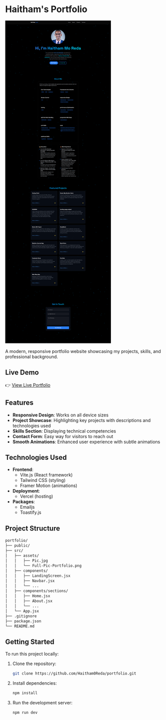 # Haitham's Portfolio

![Portfolio Screenshot](./src/assets/Full-Pic-Portoflio.png) <!-- Add a screenshot if available -->

A modern, responsive portfolio website showcasing my projects, skills, and professional background.

## Live Demo

👉 [View Live Portfolio](https://portfolio-mhkyu4qp6-haitham-mo-redas-projects.vercel.app/)

## Features

- **Responsive Design**: Works on all device sizes
- **Project Showcase**: Highlighting key projects with descriptions and technologies used
- **Skills Section**: Displaying technical competencies
- **Contact Form**: Easy way for visitors to reach out
- **Smooth Animations**: Enhanced user experience with subtle animations

## Technologies Used

- **Frontend**:
  - Vite.js (React framework)
  - Tailwind CSS (styling)
  - Framer Motion (animations)
- **Deployment**:
  - Vercel (hosting)
- **Packages**:
  - Emailjs
  - Toastify.js

## Project Structure

```
portfolio/
├── public/
├── src/
│   ├── assets/
│   │   ├── Pic.jpg
│   │   └── Full-Pic-Portfolio.png
│   ├── components/
│   │   ├── LandingScreen.jsx
│   │   ├── Navbar.jsx
│   │   └── ...
│   ├── components/sections/
│   │   ├── Home.jsx
│   │   ├── About.jsx
│   │   └── ...
│   └── App.jsx
├── .gitignore
├── package.json
└── README.md
```

## Getting Started

To run this project locally:

1. Clone the repository:
   ```bash
   git clone https://github.com/Haitham0Reda/portfolio.git
   ```
2. Install dependencies:
   ```bash
   npm install
   ```
3. Run the development server:
   ```bash
   npm run dev
   ```
